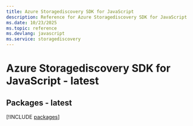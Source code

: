 ```yaml
---
title: Azure Storagediscovery SDK for JavaScript
description: Reference for Azure Storagediscovery SDK for JavaScript
ms.date: 10/23/2025
ms.topic: reference
ms.devlang: javascript
ms.service: storagediscovery
---
```

# Azure Storagediscovery SDK for JavaScript - latest
## Packages - latest
[!INCLUDE [packages](storagediscovery-index.md)]